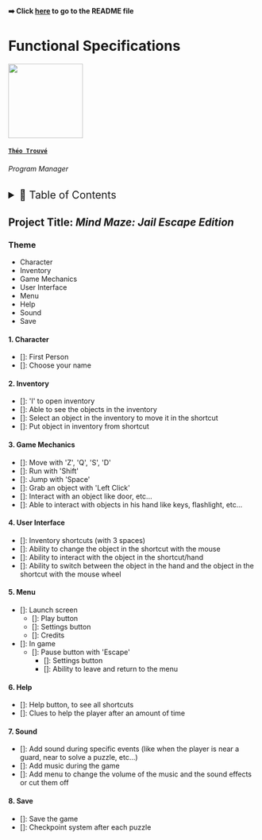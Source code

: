 #### ➡️ Click [here](https://github.com/algosup/2022-2023-project-4-game-design-Team-1/blob/main/README.md) to go to the README file

# Functional Specifications

<img src="https://avatars.githubusercontent.com/u/71769486?v=4" width="150">

#### [**`Théo Trouvé`**](https://github.com/TheoTr)

###### *Program Manager*

<details>
<summary style="font-size:150%">
  📖 Table of Contents
</summary>

- [Functional Specifications](#functional-specifications)
      - [**`Théo Trouvé`**](#théo-trouvé)
          - [*Program Manager*](#program-manager)
  - [Mind Maze: Jail Escape Edition](#mind-maze-jail-escape-edition)
    - [Theme](#theme)
    - [Potatoe](#potatoe)
      - [1. Character](#1-character)
      - [2. Inventory](#2-inventory)
      - [3. Game Mechanics](#3-game-mechanics)
      - [4. User Interface](#4-user-interface)
      - [5. Menu](#5-menu)
      - [6. Help](#6-help)
      - [7. Sound](#7-sound)
      - [8. Save](#8-save)

</details>

## Project Title: *Mind Maze: Jail Escape Edition*

### Theme

- Character
- Inventory
- Game Mechanics
- User Interface
- Menu
- Help
- Sound
- Save

#### 1. Character

- []: First Person
- []: Choose your name

#### 2. Inventory

- []: 'I' to open inventory
- []: Able to see the objects in the inventory
- []: Select an object in the inventory to move it in the shortcut
- []: Put object in inventory from shortcut

#### 3. Game Mechanics

- []: Move with 'Z', 'Q', 'S', 'D'
- []: Run with 'Shift'
- []: Jump with 'Space'
- []: Grab an object with 'Left Click'
- []: Interact with an object like door, etc...
- []: Able to interact with objects in his hand like keys, flashlight, etc...

#### 4. User Interface

- []: Inventory shortcuts (with 3 spaces)
- []: Ability to change the object in the shortcut with the mouse 
- []: Ability to interact with the object in the shortcut/hand
- []: Ability to switch between the object in the hand and the object in the shortcut with the mouse wheel

#### 5. Menu

- []: Launch screen
  - []: Play button
  - []: Settings button
  - []: Credits
- []: In game
  - []: Pause button with 'Escape'
    - []: Settings button
    - []: Ability to leave and return to the menu

#### 6. Help

- []: Help button, to see all shortcuts
- []: Clues to help the player after an amount of time

#### 7. Sound

- []: Add sound during specific events (like when the player is near a guard, near to solve a puzzle, etc...)
- []: Add music during the game
- []: Add menu to change the volume of the music and the sound effects or cut them off

#### 8. Save

- []: Save the game
- []: Checkpoint system after each puzzle
